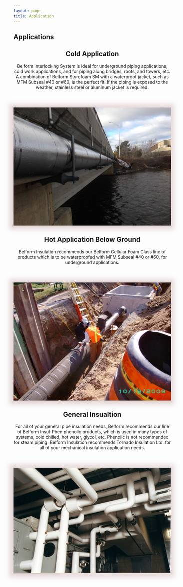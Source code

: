 ```yaml
---
layout: page
title: Application
---
```

<style>
  
    #installations img {
      box-shadow: -2px 1px 14px 12px rgb(193 156 156 / 37%);
    }
    .content h4 {
      color: grey;
    }

</style>

<h2>Applications</h2>

<section id="banner">
  <div class="content">
      <header>
          <h2>Cold Application<br /></h2>
          Belform Interlocking System is ideal for underground piping applications, cold work applications, 
            and for piping along bridges, roofs, and towers, etc.
          A combination of Belform Styrofoam SM with a waterproof jacket, such as MFM Subseal #40 or #60, is the perfect fit. 
            If the piping is exposed to the weather, 
            stainless steel or aluminum jacket is required.
      </header>
  </div>
  <span id="installations" class="image object">
      <img src="assets/images/bridge-pic.jpg" alt="" />
  </span>
</section>

<section id="banner">
  <div class="content">
      <header>
          <h2>Hot Application Below Ground<br /></h2>
          Belform Insulation recommends our Belform Cellular Foam Glass line of products
           which is to be waterproofed with MFM Subseal #40 or #60, for 
            underground applications.
      </header>
  </div>
  <span id="installations" class="image object">
      <img src="assets/images/District_Energy.jpg" alt="" />
  </span>
</section>

<section id="banner">
  <div class="content">
      <header>
          <h2>General Insualtion<br /></h2>
          For all of your general pipe insulation needs, 
            Belform recommends our line of Belform Insul-Phen phenolic products, 
            which is used in many types of systems, cold chilled, hot water, glycol, etc.
          Phenolic is not recommended for steam piping. Belform Insulation recommends Tornado Insulation Ltd. 
            for all of your mechanical insulation application needs.
      </header>
  </div>
  <span id="installations" class="image object">
      <img src="assets/images/general-insulation.jpg" alt="" />
  </span>
</section>